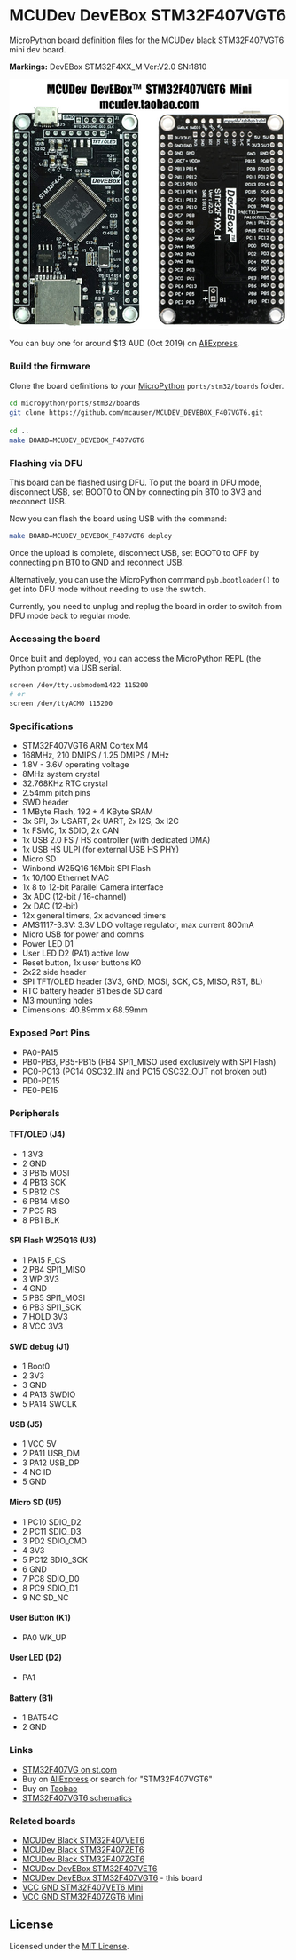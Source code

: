 # MCUDev DevEBox STM32F407VGT6

MicroPython board definition files for the MCUDev black STM32F407VGT6 mini dev board.

**Markings:** DevEBox STM32F4XX_M Ver:V2.0 SN:1810

![board](docs/STM32F407VGT6.jpg)

You can buy one for around $13 AUD (Oct 2019) on [AliExpress].

### Build the firmware

Clone the board definitions to your [MicroPython](https://github.com/micropython/micropython) `ports/stm32/boards` folder.

```bash
cd micropython/ports/stm32/boards
git clone https://github.com/mcauser/MCUDEV_DEVEBOX_F407VGT6.git

cd ..
make BOARD=MCUDEV_DEVEBOX_F407VGT6
```

### Flashing via DFU

This board can be flashed using DFU. To put the board in DFU mode, disconnect
USB, set BOOT0 to ON by connecting pin BT0 to 3V3 and reconnect USB.

Now you can flash the board using USB with the command:

```bash
make BOARD=MCUDEV_DEVEBOX_F407VGT6 deploy
```

Once the upload is complete, disconnect USB, set BOOT0 to OFF by connecting
pin BT0 to GND and reconnect USB.

Alternatively, you can use the MicroPython command `pyb.bootloader()`
to get into DFU mode without needing to use the switch.

Currently, you need to unplug and replug the board in order to switch from DFU
mode back to regular mode.

### Accessing the board

Once built and deployed, you can access the MicroPython REPL (the Python prompt) via USB serial.

```bash
screen /dev/tty.usbmodem1422 115200
# or
screen /dev/ttyACM0 115200
```

### Specifications

* STM32F407VGT6 ARM Cortex M4
* 168MHz, 210 DMIPS / 1.25 DMIPS / MHz
* 1.8V - 3.6V operating voltage
* 8MHz system crystal
* 32.768KHz RTC crystal
* 2.54mm pitch pins
* SWD header
* 1 MByte Flash, 192 + 4 KByte SRAM
* 3x SPI, 3x USART, 2x UART, 2x I2S, 3x I2C
* 1x FSMC, 1x SDIO, 2x CAN
* 1x USB 2.0 FS / HS controller (with dedicated DMA)
* 1x USB HS ULPI (for external USB HS PHY)
* Micro SD
* Winbond W25Q16 16Mbit SPI Flash
* 1x 10/100 Ethernet MAC
* 1x 8 to 12-bit Parallel Camera interface
* 3x ADC (12-bit / 16-channel)
* 2x DAC (12-bit)
* 12x general timers, 2x advanced timers
* AMS1117-3.3V: 3.3V LDO voltage regulator, max current 800mA
* Micro USB for power and comms
* Power LED D1
* User LED D2 (PA1) active low
* Reset button, 1x user buttons K0
* 2x22 side header
* SPI TFT/OLED header (3V3, GND, MOSI, SCK, CS, MISO, RST, BL)
* RTC battery header B1 beside SD card
* M3 mounting holes
* Dimensions: 40.89mm x 68.59mm

### Exposed Port Pins

* PA0-PA15
* PB0-PB3, PB5-PB15 (PB4 SPI1_MISO used exclusively with SPI Flash)
* PC0-PC13 (PC14 OSC32_IN and PC15 OSC32_OUT not broken out)
* PD0-PD15
* PE0-PE15

### Peripherals

#### TFT/OLED (J4)

* 1 3V3
* 2 GND
* 3 PB15 MOSI
* 4 PB13 SCK
* 5 PB12 CS
* 6 PB14 MISO
* 7 PC5 RS
* 8 PB1 BLK

#### SPI Flash W25Q16 (U3)

* 1 PA15 F_CS
* 2 PB4 SPI1_MISO
* 3 WP 3V3
* 4 GND
* 5 PB5 SPI1_MOSI
* 6 PB3 SPI1_SCK
* 7 HOLD 3V3
* 8 VCC 3V3

#### SWD debug (J1)

* 1 Boot0
* 2 3V3
* 3 GND
* 4 PA13 SWDIO
* 5 PA14 SWCLK

#### USB (J5)

* 1 VCC 5V
* 2 PA11 USB_DM
* 3 PA12 USB_DP
* 4 NC ID
* 5 GND

#### Micro SD (U5)

* 1 PC10 SDIO_D2
* 2 PC11 SDIO_D3
* 3 PD2 SDIO_CMD
* 4 3V3
* 5 PC12 SDIO_SCK
* 6 GND
* 7 PC8 SDIO_D0
* 8 PC9 SDIO_D1
* 9 NC SD_NC

#### User Button (K1)

* PA0 WK_UP

#### User LED (D2)

* PA1

#### Battery (B1)

* 1 BAT54C
* 2 GND

### Links

* [STM32F407VG on st.com](https://www.st.com/content/st_com/en/products/microcontrollers-microprocessors/stm32-32-bit-arm-cortex-mcus/stm32-high-performance-mcus/stm32f4-series/stm32f407-417/stm32f407vg.html)
* Buy on [AliExpress] or search for "STM32F407VGT6"
* Buy on [Taobao](https://item.taobao.com/item.htm?id=582677940441)
* [STM32F407VGT6 schematics](https://github.com/mcauser/MCUDEV_DEVEBOX_F407VGT6/blob/master/docs/STM32F407VX_M_schematics.pdf)

### Related boards

* [MCUDev Black STM32F407VET6](https://github.com/mcauser/BLACK_F407VE)
* [MCUDev Black STM32F407ZET6](https://github.com/mcauser/BLACK_F407ZE)
* [MCUDev Black STM32F407ZGT6](https://github.com/mcauser/BLACK_F407ZG)
* [MCUDev DevEBox STM32F407VET6](https://github.com/mcauser/MCUDEV_DEVEBOX_F407VET6)
* [MCUDev DevEBox STM32F407VGT6](https://github.com/mcauser/MCUDEV_DEVEBOX_F407VGT6) - this board
* [VCC GND STM32F407VET6 Mini](https://github.com/mcauser/VCC_GND_F407VE)
* [VCC GND STM32F407ZGT6 Mini](https://github.com/mcauser/VCC_GND_F407ZG)

[AliExpress]: https://www.aliexpress.com/item/32985219862.html

## License

Licensed under the [MIT License](http://opensource.org/licenses/MIT).
